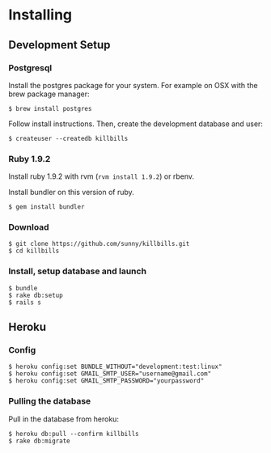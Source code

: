 Installing
==========

Development Setup
-----------------

### Postgresql

Install the postgres package for your system. For example on OSX with the brew package manager:

    $ brew install postgres

Follow install instructions. Then, create the development database and user:

    $ createuser --createdb killbills

### Ruby 1.9.2

Install ruby 1.9.2 with rvm (`rvm install 1.9.2`) or rbenv.

Install bundler on this version of ruby.

    $ gem install bundler

### Download

    $ git clone https://github.com/sunny/killbills.git
    $ cd killbills

### Install, setup database and launch

    $ bundle
    $ rake db:setup
    $ rails s

Heroku
------

### Config

    $ heroku config:set BUNDLE_WITHOUT="development:test:linux"
    $ heroku config:set GMAIL_SMTP_USER="username@gmail.com"
    $ heroku config:set GMAIL_SMTP_PASSWORD="yourpassword"

### Pulling the database

Pull in the database from heroku:

    $ heroku db:pull --confirm killbills
    $ rake db:migrate

